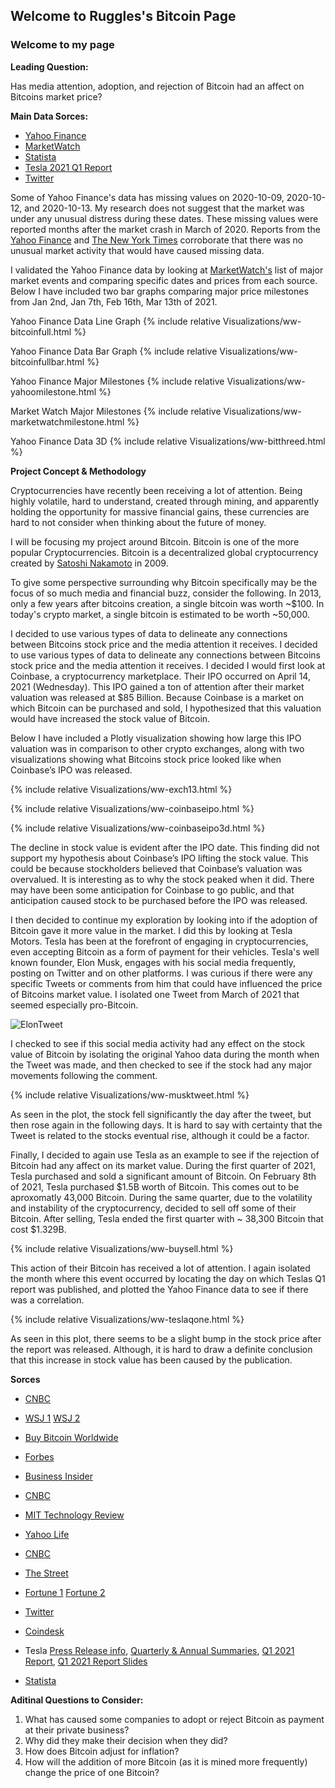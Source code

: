 ## Welcome to Ruggles's Bitcoin Page

### Welcome to my page

**Leading Question:**

Has media attention, adoption, and rejection of Bitcoin had an affect on Bitcoins market price?
 
**Main Data Sorces:**

- [Yahoo Finance](https://finance.yahoo.com/quote/BTC-USD/history/?guce_referrer=aHR0cHM6Ly93d3cuZ29vZ2xlLmNvbS8&guce_referrer_sig=AQAAAE1iTQEM3gqle4ifIZ0FxmNSrO2jLU8jHDLYEnM4DGZk4dCEd-VhKRedEtXl6B3t2wj_eoseVG3MVLDWtXR5JAlz3aI6aQAheKcsaQTuFuWYKJvZPD2RdG3mC41_VtyVCE2slSvx_iqysSqDrh8KBvPb6GpvOmdGVTfFMCBkWE0E&guccounter=2)
- [MarketWatch](https://www.marketwatch.com/story/bitcoin-price-hits-new-record-clears-60-000-milestone-11615648314)
- [Statista](https://www.statista.com/statistics/864738/leading-cryptocurrency-exchanges-traders/)
- [Tesla 2021 Q1 Report](https://www.sec.gov/Archives/edgar/data/1318605/000095017021000046/tsla-20210331.htm)
- [Twitter](https://twitter.com/elonmusk)

Some of Yahoo Finance's data has missing values on 2020-10-09, 2020-10-12, and 2020-10-13. 
My research does not suggest that the market was under any unusual distress during these dates. These missing values were reported months after the market crash in March of 2020. Reports from the [Yahoo Finance](https://finance.yahoo.com/news/stock-market-news-oct-9-134301485.html) and [The New York Times](https://www.nytimes.com/issue/todaysheadlines/2020/10/09/todays-headlines) corroborate that there was no unusual market activity that would have caused missing data.

I validated the Yahoo Finance data by looking at [MarketWatch's](https://www.marketwatch.com/story/bitcoin-price-hits-new-record-clears-60-000-milestone-11615648314) list of major market events and comparing specific dates and prices from each source. Below I have included two bar graphs comparing major price milestones from Jan 2nd, Jan 7th, Feb 16th, Mar 13th of 2021.

Yahoo Finance Data Line Graph
{% include relative Visualizations/ww-bitcoinfull.html %}

Yahoo Finance Data Bar Graph
{% include relative Visualizations/ww-bitcoinfullbar.html %}

Yahoo Finance Major Milestones
{% include relative Visualizations/ww-yahoomilestone.html %}

Market Watch Major Milestones
{% include relative Visualizations/ww-marketwatchmilestone.html %}

Yahoo Finance Data 3D
{% include relative Visualizations/ww-bitthreed.html %}


**Project Concept & Methodology**

Cryptocurrencies have recently been receiving a lot of attention. Being highly volatile, hard to understand, created through mining, and apparently holding the opportunity for massive financial gains, these currencies are hard to not consider when thinking about the future of money. 

I will be focusing my project around Bitcoin. Bitcoin is one of the more popular Cryptocurrencies. Bitcoin is a decentralized global cryptocurrency created by [Satoshi Nakamoto](https://en.wikipedia.org/wiki/Satoshi_Nakamoto#:~:text=Satoshi%20Nakamoto%20is%20the%20name,devised%20the%20first%20blockchain%20database) in 2009.

To give some perspective surrounding why Bitcoin specifically may be the focus of so much media and financial buzz, consider the following. In 2013, only a few years after bitcoins creation, a single bitcoin was worth ~$100. In today's crypto market, a single bitcoin is estimated to be worth ~50,000. 

I decided to use various types of data to delineate any connections between Bitcoins stock price and the media attention it receives. I decided to use various types of data to delineate any connections between Bitcoins stock price and the media attention it receives. I decided I would first look at Coinbase, a cryptocurrency marketplace. Their IPO occurred on April 14, 2021 (Wednesday). This IPO gained a ton of attention after their market valuation was released at $85 Billion. Because Coinbase is a market on which Bitcoin can be purchased and sold, I hypothesized that this valuation would have increased the stock value of Bitcoin. 

Below I have included a Plotly visualization showing how large this IPO valuation was in comparison to other crypto exchanges, along with two visualizations showing what Bitcoins stock price looked like when Coinbase’s IPO was released. 

{% include relative Visualizations/ww-exch13.html %}

{% include relative Visualizations/ww-coinbaseipo.html %}

{% include relative Visualizations/ww-coinbaseipo3d.html %}

The decline in stock value is evident after the IPO date. This finding did not support my hypothesis about Coinbase’s IPO lifting the stock value. This could be because stockholders believed that Coinbase’s valuation was overvalued. It is interesting as to why the stock peaked when it did. There may have been some anticipation for Coinbase to go public, and that anticipation caused stock to be purchased before the IPO was released.

I then decided to continue my exploration by looking into if the adoption of Bitcoin gave it more value in the market. I did this by looking at Tesla Motors. Tesla has been at the forefront of engaging in cryptocurrencies, even accepting Bitcoin as a form of payment for their vehicles. Tesla's well known founder, Elon Musk, engages with his social media frequently, posting on Twitter and on other platforms. I was curious if there were any specific Tweets or comments from him that could have influenced the price of Bitcoins market value. I isolated one Tweet from March of 2021 that seemed especially pro-Bitcoin.

![ElonTweet](https://user-images.githubusercontent.com/82183767/117762764-983e2e00-b1de-11eb-8b30-4b1c19ce932d.png)

I checked to see if this social media activity had any effect on the stock value of Bitcoin by isolating the original Yahoo data during the month when the Tweet was made, and then checked to see if the stock had any major movements following the comment. 

{% include relative Visualizations/ww-musktweet.html %}

As seen in the plot, the stock fell significantly the day after the tweet, but then rose again in the following days. It is hard to say with certainty that the Tweet is related to the stocks eventual rise, although it could be a factor. 

Finally, I decided to again use Tesla as an example to see if the rejection of Bitcoin had any affect on its market value. During the first quarter of 2021, Tesla purchased and sold a significant amount of Bitcoin. On February 8th of 2021, Tesla purchased $1.5B worth of Bitcoin. This comes out to be aproxomatly 43,000 Bitcoin. During the same quarter, due to the volatility and instability of the cryptocurrency, decided to sell off some of their Bitcoin. After selling, Tesla ended the first quarter with ~ 38,300 Bitcoin that cost $1.329B. 

{% include relative Visualizations/ww-buysell.html %}

This action of their Bitcoin has received a lot of attention. I again isolated the month where this event occurred by locating the day on which Teslas Q1 report was published, and plotted the Yahoo Finance data to see if there was a correlation.

{% include relative Visualizations/ww-teslaqone.html %}

As seen in this plot, there seems to be a slight bump in the stock price after the report was released. Although, it is hard to draw a definite conclusion that this increase in stock value has been caused by the publication. 

**Sorces**

- [CNBC](https://www.cnbc.com/2021/04/15/coinbase-coin-climbs-11percent-in-premarket-after-nasdaq-debut.html#:~:text=Coinbase%20employees%20spray%20champagne%20during,Wednesday%2C%20April%2014%2C%202021.&text=Bloomberg%20%7C%20Getty%20Images-,Coinbase%20shares%20whipsawed%20Thursday%2C%20a%20day%20after%20the%20cryptocurrency%20exchange,in%20a%20blockbuster%20direct%20listing)

- [WSJ 1](https://www.wsj.com/articles/coinbase-stock-price-valuation-and-everything-else-you-need-to-know-11618413312) [WSJ 2](https://www.wsj.com/articles/coinbase-shares-surge-in-trading-debut-11618421619?mod=article_inline)

- [Buy Bitcoin Worldwide](https://www.buybitcoinworldwide.com/who-accepts-bitcoin/)

- [Forbes](https://www.forbes.com/sites/clareoconnor/2014/02/17/how-to-use-bitcoin-to-shop-at-amazon-home-depot-cvs-and-more/?sh=56495c5d2de2)

- [Business Insider](https://www.businessinsider.com/more-companies-accepting-bitcoin-cryptocurrency-paypal-starbucks-2021-4)

- [CNBC](https://www.cnbc.com/2021/03/24/elon-musk-says-people-can-now-buy-a-tesla-with-bitcoin.html)

- [MIT Technology Review](https://www.technologyreview.com/2019/05/14/135388/you-can-now-pay-with-cryptocurrency-at-whole-foods/)

- [Yahoo Life](https://www.cnbc.com/2021/02/08/tesla-buys-1point5-billion-in-bitcoin.html)

- [CNBC](https://www.cnbc.com/2021/02/08/tesla-buys-1point5-billion-in-bitcoin.html)

- [The Street](https://www.thestreet.com/crypto/bitcoin/why-did-tesla-sell-some-of-its-bitcoin)

- [Fortune 1](https://fortune.com/2021/04/27/tesla-tsla-bitcoin-btc-bet-how-much-has-it-made-elon-musk-profits/#:~:text=Ever%20since%20Tesla%20announced%20its,made%20on%20its%20big%20wager) [Fortune 2](https://fortune.com/2021/04/27/tesla-tsla-bitcoin-btc-bet-how-much-has-it-made-elon-musk-profits/#:~:text=Result%3A%20Tesla%20still%20holds%20around%2038%2C300%20Bitcoin%20that%20cost%20%241.329%20billion)

- [Twitter](https://twitter.com/elonmusk)

- [Coindesk](https://www.coindesk.com/tesla-sold-bitcoin-in-q1-for-proceeds-of-272m)

- Tesla [Press Release info](https://ir.tesla.com/press-release/tesla-announces-date-first-quarter-2021-financial-results-and-webcast#:~:text=PALO%20ALTO%2C%20Calif.%2C%20April,Monday%2C%20April%2026%2C%202021), [Quarterly & Annual Summaries](https://ir.tesla.com/), [Q1 2021 Report](https://www.sec.gov/Archives/edgar/data/1318605/000095017021000046/tsla-20210331.htm), [Q1 2021 Report Slides](https://tesla-cdn.thron.com/static/R3GJMT_TSLA_Q1_2021_Update_5KJWZA.pdf?xseo=&response-content-disposition=inline%3Bfilename%3D%22TSLA-Q1-2021-Update.pdf%22)

- [Statista](https://www.statista.com/statistics/864738/leading-cryptocurrency-exchanges-traders/)

**Aditinal Questions to Consider:**

1. What has caused some companies to adopt or reject Bitcoin as payment at their private business? 
2. Why did they make their decision when they did? 
3. How does Bitcoin adjust for inflation?
4. How will the addition of more Bitcoin (as it is mined more frequently) change the price of one Bitcoin?
